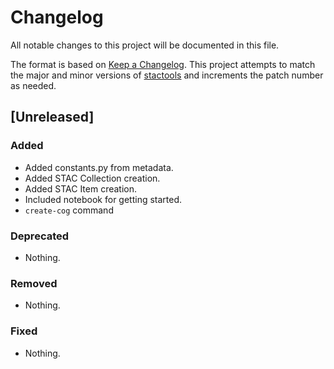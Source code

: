 # Changelog

All notable changes to this project will be documented in this file.

The format is based on [Keep a Changelog](https://keepachangelog.com/en/1.0.0/). This project attempts to match the major and minor versions of [stactools](https://github.com/stac-utils/stactools) and increments the patch number as needed.

## [Unreleased]

### Added

- Added constants.py from metadata.
- Added STAC Collection creation.
- Added STAC Item creation.
- Included notebook for getting started.
- `create-cog` command

### Deprecated

- Nothing.

### Removed

- Nothing.

### Fixed

- Nothing.

